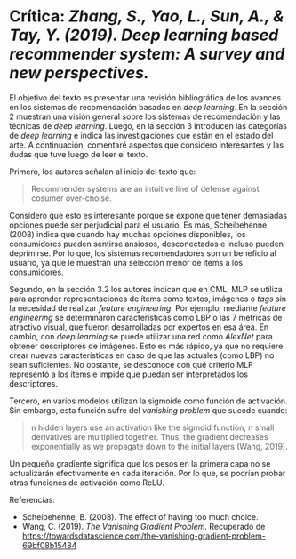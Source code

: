 # Crítica: *Zhang, S., Yao, L., Sun, A., & Tay, Y. (2019). Deep learning based recommender system: A survey and new perspectives.*

El objetivo del texto es presentar una revisión bibliográfica de los avances en los sistemas de recomendación basados en *deep learning*. En la sección 2 muestran una visión general sobre los sistemas de recomendación y las técnicas de *deep learning*. Luego, en la sección 3 introducen las categorías de *deep learning* e indica las investigaciones que están en el estado del arte. A continuación, comentaré aspectos que considero interesantes y las dudas que tuve luego de leer el texto.

Primero, los autores señalan al inicio del texto que:

> Recommender systems are an intuitive line of defense against cosumer over-choise.

Considero que esto es interesante porque se expone que tener demasiadas opciones puede ser perjudicial para el usuario. Es más, Scheibehenne (2008) indica que cuando hay muchas opciones disponibles, los consumidores pueden sentirse ansiosos, desconectados e incluso pueden deprimirse. Por lo que, los sistemas recomendadores son un beneficio al usuario, ya que le muestran una selección menor de ítems a los consumidores.

Segundo, en la sección 3.2 los autores indican que en CML, MLP se utiliza para aprender representaciones de ítems como textos, imágenes o *tags* sin la necesidad de realizar *feature engineering*. Por ejemplo, mediante *feature engineering* se determinaron características como LBP o las 7 métricas de atractivo visual, que fueron desarrolladas por expertos en esa área. En cambio, con *deep learning* se puede utilizar una red como *AlexNet* para obtener descriptores de imágenes. Esto es más rápido, ya que no requiere crear nuevas características en caso de que las actuales (como LBP) no sean suficientes. No obstante, se desconoce con qué criterio MLP representó a los ítems e impide que puedan ser interpretados los descriptores.

Tercero, en varios modelos utilizan la sigmoide como función de activación. Sin embargo, esta función sufre del *vanishing problem* que sucede cuando:
>  n hidden layers use an activation like the sigmoid function, n small derivatives are multiplied together. Thus, the gradient decreases exponentially as we propagate down to the initial layers (Wang, 2019).

Un pequeño gradiente significa que los pesos en la primera capa no se actualizarán efectivamente en cada iteración. Por lo que, se podrían probar otras funciones de activación como ReLU. 

Referencias:
* Scheibehenne, B. (2008). The effect of having too much choice.
* Wang, C. (2019). *The Vanishing Gradient Problem*. Recuperado de https://towardsdatascience.com/the-vanishing-gradient-problem-69bf08b15484
